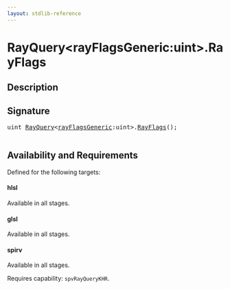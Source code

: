 ```yaml
---
layout: stdlib-reference
---
```


# RayQuery\<rayFlagsGeneric:uint\>\.RayFlags

## Description





## Signature 

<pre>
<span class="code_keyword">uint</span> <a href="../types/rayquery-03/index.html" class="code_type">RayQuery</a>&lt;<a href="../types/rayquery-03/index.html#decl-rayFlagsGeneric" class="code_var">rayFlagsGeneric</a>:<span class="code_keyword">uint</span>&gt;.<a href="rayflags-03.html">RayFlags</a>();

</pre>

## Availability and Requirements

Defined for the following targets:

#### hlsl
Available in all stages.

#### glsl
Available in all stages.

#### spirv
Available in all stages.

Requires capability: `spvRayQueryKHR`.


